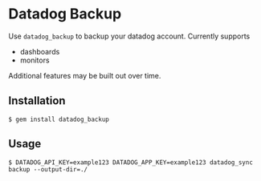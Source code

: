 # Datadog Backup

Use `datadog_backup` to backup your datadog account.
Currently supports

  - dashboards
  - monitors

Additional features may be built out over time.

## Installation

```
$ gem install datadog_backup
```

## Usage

```
$ DATADOG_API_KEY=example123 DATADOG_APP_KEY=example123 datadog_sync backup --output-dir=./
```
